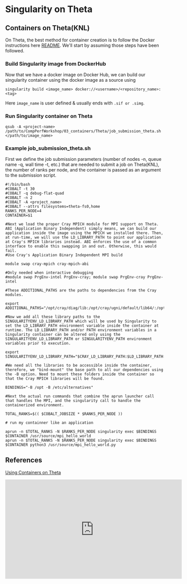 # Singularity on Theta
## Containers on Theta(KNL)
On Theta, the best method for container creation is to follow the Docker instructions here [README](https://github.com/argonne-lcf/CompPerfWorkshop/blob/main/03_containers/README.md). We'll start by assuming those steps have been followed.

### Build Singularity image from DockerHub
Now that we have a docker image on Docker Hub, we can build our singularity container using the docker image as a source using

```
singularity build <image_name> docker://<username>/<repository_name>:<tag>
 ```
 
Here ```image_name``` is user defined & usually ends with ```.sif or .simg```.

### Run Singularity container on Theta
```qsub -A <project-name> /path/to/CompPerfWorkshop/03_containers/Theta/job_submission_theta.sh </path/to/image_name>```

### Example job_submission_theta.sh
First we define the job submission parameters (number of nodes -n, queue name -q, wall time -t, etc.) that are needed to submit a job on Theta(KNL), the number of ranks per node, and the container is passed as an argument to the submission script.

```
#!/bin/bash
#COBALT -t 30
#COBALT -q debug-flat-quad
#COBALT -n 2
#COBALT -A <project_name>
#COBALT --attrs filesystems=theta-fs0,home
RANKS_PER_NODE=4
CONTAINER=$1

#Next we load the proper Cray MPICH module for MPI support on Theta. ABI (Application Binary Independent) simply means, we can build our application inside the image using the MPICH we installed there. Then, at run-time, we will use the LD_LIBRARY_PATH to point our application at Cray's MPICH libraries instead. ABI enforces the use of a common interface to enable this swapping in and out. Otherwise, this would fail.
#Use Cray's Application Binary Independent MPI build

module swap cray-mpich cray-mpich-abi

#Only needed when interactive debugging 
#module swap PrgEnv-intel PrgEnv-cray; module swap PrgEnv-cray PrgEnv-intel

#These ADDITIONAL_PATHS are the paths to dependencies from the Cray modules.

export ADDITIONAL_PATHS="/opt/cray/diag/lib:/opt/cray/ugni/default/lib64/:/opt/cray/udreg/default/lib64/:/opt/cray/xpmem/default/lib64/:/opt/cray/alps/default/lib64/:/opt/cray/wlm_detect/default/lib64/"

#Now we add all these library paths to the SINGULARITYENV_LD_LIBRARY_PATH which will be used by Singularity to set the LD_LIBRARY_PATH environment variable inside the container at runtime. The LD_LIBRARY_PATH and/or PATH environment variables in a Singularity container can be altered only using the SINGULARITYENV_LD_LIBRARY_PATH or SINGULARITYENV_PATH environment variables prior to execution.

export SINGULARITYENV_LD_LIBRARY_PATH="$CRAY_LD_LIBRARY_PATH:$LD_LIBRARY_PATH:$ADDITIONAL_PATHS"

#We need all the libraries to be accessible inside the container, therefore, we "bind-mount" the base path to all our dependencies using the -B option. Need to mount these folders inside the container so that the Cray MPICH libraries will be found.

BINDINGS="-B /opt -B /etc/alternatives"

#Next the actual run commands that combine the aprun launcher call that handles the MPI, and the singularity call to handle the containerized environment.

TOTAL_RANKS=$(( $COBALT_JOBSIZE * $RANKS_PER_NODE ))

# run my containner like an application

aprun -n $TOTAL_RANKS -N $RANKS_PER_NODE singularity exec $BINDINGS $CONTAINER /usr/source/mpi_hello_world
aprun -n $TOTAL_RANKS -N $RANKS_PER_NODE singularity exec $BINDINGS $CONTAINER python3 /usr/source/mpi_hello_world.py
```

## References
[Using Containers on Theta](https://www.alcf.anl.gov/asset/using-containers-theta)

<iframe width="560" height="315" src="https://www.youtube.com/embed/g6jkr-Ll9TA" title="YouTube video player" frameborder="0" allow="accelerometer; autoplay; clipboard-write; encrypted-media; gyroscope; picture-in-picture" allowfullscreen></iframe>



